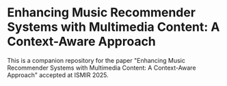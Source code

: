 # Enhancing Music Recommender Systems with Multimedia Content: A Context-Aware Approach
This is a companion repository for the paper "Enhancing Music Recommender Systems with Multimedia Content: A Context-Aware Approach" accepted at ISMIR 2025.
